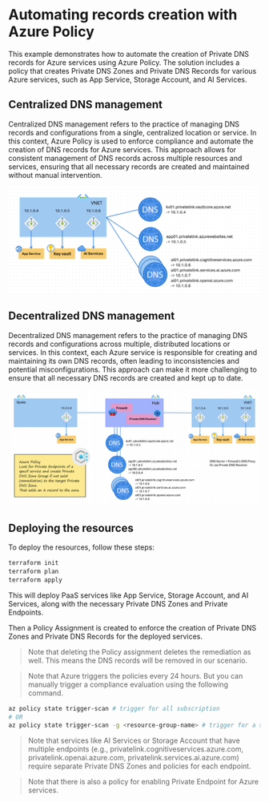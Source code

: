 # Automating records creation with Azure Policy

This example demonstrates how to automate the creation of Private DNS records for Azure services using Azure Policy. The solution includes a policy that creates Private DNS Zones and Private DNS Records for various Azure services, such as App Service, Storage Account, and AI Services.

## Centralized DNS management

Centralized DNS management refers to the practice of managing DNS records and configurations from a single, centralized location or service. In this context, Azure Policy is used to enforce compliance and automate the creation of DNS records for Azure services. This approach allows for consistent management of DNS records across multiple resources and services, ensuring that all necessary records are created and maintained without manual intervention.

![Architecture of decentralized DNS management](images/decentralized-dns.png)

## Decentralized DNS management

Decentralized DNS management refers to the practice of managing DNS records and configurations across multiple, distributed locations or services. In this context, each Azure service is responsible for creating and maintaining its own DNS records, often leading to inconsistencies and potential misconfigurations. This approach can make it more challenging to ensure that all necessary DNS records are created and kept up to date.

![Architecture of centralized DNS management](images/centralized-dns.png)

## Deploying the resources

To deploy the resources, follow these steps:

```sh
terraform init
terraform plan
terraform apply
```

This will deploy PaaS services like App Service, Storage Account, and AI Services, along with the necessary Private DNS Zones and Private Endpoints.

Then a Policy Assignment is created to enforce the creation of Private DNS Zones and Private DNS Records for the deployed services.

> Note that deleting the Policy assignment deletes the remediation as well. This means the DNS records will be removed in our scenario.

> Note that Azure triggers the policies every 24 hours. But you can manually trigger a compliance evaluation using the following command.

```sh
az policy state trigger-scan # trigger for all subscription
# OR
az policy state trigger-scan -g <resource-group-name> # trigger for a specific resource group
```

> Note that services like AI Services or Storage Account that have multiple endpoints (e.g., privatelink.cognitiveservices.azure.com, privatelink.openai.azure.com, privatelink.services.ai.azure.com) require separate Private DNS Zones and policies for each endpoint.

> Note that there is also a policy for enabling Private Endpoint for Azure services.